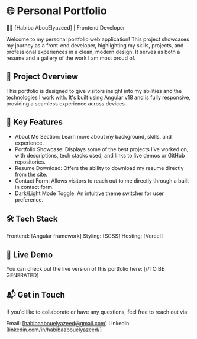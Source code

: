 # 🌐 Personal Portfolio

👨‍💻 [Habiba AbouElyazeed] | Frontend Developer

Welcome to my personal portfolio web application! This project showcases my journey as a front-end developer, highlighting my skills, projects, and professional experiences in a clean, modern design. It serves as both a resume and a gallery of the work I am most proud of.

## 🚀 Project Overview
This portfolio is designed to give visitors insight into my abilities and the technologies I work with. It's built using Angular v18 and is fully responsive, providing a seamless experience across devices.


## 🌟 Key Features
- About Me Section: Learn more about my background, skills, and experience.
- Portfolio Showcase: Displays some of the best projects I’ve worked on, with descriptions, tech stacks used, and links to live demos or GitHub repositories.
- Resume Download: Offers the ability to download my resume directly from the site.
- Contact Form: Allows visitors to reach out to me directly through a built-in contact form.
- Dark/Light Mode Toggle: An intuitive theme switcher for user preference.


## 🛠️ Tech Stack
Frontend: [Angular framework]
Styling: [SCSS]
Hosting: [Vercel]


## 🌟 Live Demo
You can check out the live version of this portfolio here: [//TO BE GENERATED]


## 📬 Get in Touch
If you'd like to collaborate or have any questions, feel free to reach out via:

Email: [habibaabouelyazeed@gmail.com]
LinkedIn: [linkedin.com/in/habibaabouelyazeed/]